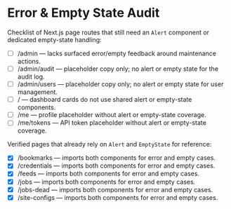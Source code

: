 # Error & Empty State Audit

Checklist of Next.js page routes that still need an `Alert` component or dedicated empty-state handling:

- [ ] /admin — lacks surfaced error/empty feedback around maintenance actions.
- [ ] /admin/audit — placeholder copy only; no alert or empty state for the audit log.
- [ ] /admin/users — placeholder copy only; no alert or empty state for user management.
- [ ] / — dashboard cards do not use shared alert or empty-state components.
- [ ] /me — profile placeholder without alert or empty-state coverage.
- [ ] /me/tokens — API token placeholder without alert or empty-state coverage.

Verified pages that already rely on `Alert` and `EmptyState` for reference:

- [x] /bookmarks — imports both components for error and empty cases.
- [x] /credentials — imports both components for error and empty cases.
- [x] /feeds — imports both components for error and empty cases.
- [x] /jobs — imports both components for error and empty cases.
- [x] /jobs-dead — imports both components for error and empty cases.
- [x] /site-configs — imports both components for error and empty cases.
